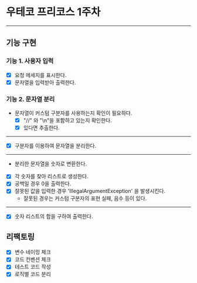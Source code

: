 

우테코 프리코스 1주차
=
---
## 기능 구현
### 기능 1. 사용자 입력
-[x] 요청 메세지를 표시한다.
-[x] 문자열을 입력받아 출력한다.

### 기능 2. 문자열 분리
* 문자열이 커스텀 구분자를 사용하는지 확인이 필요하다.
  -[x] "//" 와 "\n"을 포함하고 있는지 확인한다.
  -[x] 있다면 추출한다.
---
-[x] 구분자를 이용하여 문자열을 분리한다.
---
* 분리한 문자열을 숫자로 변환한다.
-[x] 각 숫자를 찾아 리스트로 생성한다.
-[x] 공백일 경우 0을 출력한다.
-[x] 잘못된 값을 입력한 경우 'IllegalArgumentException' 을 발생시킨다.
    * 잘못된 경우는 커스텀 구분자의 표현 실패, 음수 등이 있다.
---
- [x] 숫자 리스트의 합을 구하여 출력한다.

## 리팩토링 
- [x] 변수 네이밍 체크
- [x] 코드 컨벤션 체크
- [x] 테스트 코드 작성
- [x] 로직별 코드 분리

